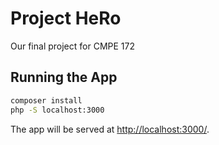 # Project HeRo

Our final project for CMPE 172

## Running the App

```bash
composer install
php -S localhost:3000
```

The app will be served at [http://localhost:3000/](http://localhost:3000/).


